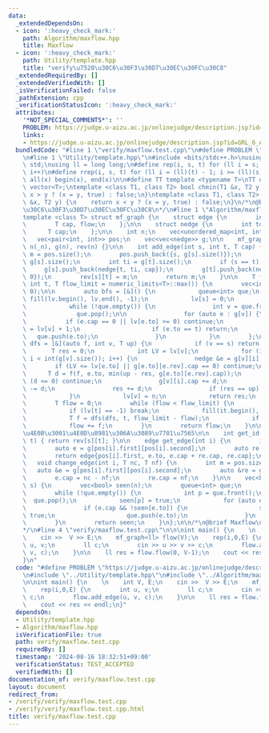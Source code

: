 ```yaml
---
data:
  _extendedDependsOn:
  - icon: ':heavy_check_mark:'
    path: Algorithm/maxflow.hpp
    title: Maxflow
  - icon: ':heavy_check_mark:'
    path: Utility/template.hpp
    title: "verify\u7528\u30C6\u30F3\u30D7\u30EC\u30FC\u30C8"
  _extendedRequiredBy: []
  _extendedVerifiedWith: []
  _isVerificationFailed: false
  _pathExtension: cpp
  _verificationStatusIcon: ':heavy_check_mark:'
  attributes:
    '*NOT_SPECIAL_COMMENTS*': ''
    PROBLEM: https://judge.u-aizu.ac.jp/onlinejudge/description.jsp?id=GRL_6_A&lang=ja
    links:
    - https://judge.u-aizu.ac.jp/onlinejudge/description.jsp?id=GRL_6_A&lang=ja
  bundledCode: "#line 1 \"verify/maxflow.test.cpp\"\n#define PROBLEM \"https://judge.u-aizu.ac.jp/onlinejudge/description.jsp?id=GRL_6_A&lang=ja\"\
    \n#line 1 \"Utility/template.hpp\"\n#include <bits/stdc++.h>\nusing namespace\
    \ std;\nusing ll = long long;\n#define rep(i, s, t) for (ll i = s; i < (ll)(t);\
    \ i++)\n#define rrep(i, s, t) for (ll i = (ll)(t) - 1; i >= (ll)(s); i--)\n#define\
    \ all(x) begin(x), end(x)\n\n#define TT template <typename T>\nTT using vec =\
    \ vector<T>;\ntemplate <class T1, class T2> bool chmin(T1 &x, T2 y) {\n    return\
    \ x > y ? (x = y, true) : false;\n}\ntemplate <class T1, class T2> bool chmax(T1\
    \ &x, T2 y) {\n    return x < y ? (x = y, true) : false;\n}\n/*\n@brief verify\u7528\
    \u30C6\u30F3\u30D7\u30EC\u30FC\u30C8\n*/\n#line 1 \"Algorithm/maxflow.hpp\"\n\
    template <class T> struct mf_graph {\n    struct edge {\n        int st, to;\n\
    \        T cap, flow;\n    };\n\n    struct nedge {\n        int to, rev;\n  \
    \      T cap;\n    };\n\n    int n;\n    vec<unordered_map<int, int>> rev;\n \
    \   vec<pair<int, int>> pos;\n    vec<vec<nedge>> g;\n\n    mf_graph(int _n) :\
    \ n(_n), g(n), rev(n) {}\n\n    int add_edge(int s, int t, T cap) {\n        int\
    \ m = pos.size();\n        pos.push_back({s, g[s].size()});\n        int fi =\
    \ g[s].size();\n        int ti = g[t].size();\n        if (s == t) ti++;\n   \
    \     g[s].push_back(nedge{t, ti, cap});\n        g[t].push_back(nedge{s, fi,\
    \ 0});\n        rev[s][t] = m;\n        return m;\n    }\n\n    T flow(int s,\
    \ int t, T flow_limit = numeric_limits<T>::max()) {\n        vec<int> lv(n), it(n,\
    \ 0);\n\n        auto bfs = [&]() {\n            queue<int> que;\n           \
    \ fill(lv.begin(), lv.end(), -1);\n            lv[s] = 0;\n            que.push(s);\n\
    \            while (!que.empty()) {\n                int v = que.front();\n  \
    \              que.pop();\n\n                for (auto e : g[v]) {\n         \
    \           if (e.cap == 0 || lv[e.to] >= 0) continue;\n                    lv[e.to]\
    \ = lv[v] + 1;\n                    if (e.to == t) return;\n                 \
    \   que.push(e.to);\n                }\n            }\n        };\n\n        auto\
    \ dfs = [&](auto f, int v, T up) {\n            if (v == s) return up;\n     \
    \       T res = 0;\n            int LV = lv[v];\n            for (int &i = it[v];\
    \ i < int(g[v].size()); i++) {\n                nedge &e = g[v][i];\n        \
    \        if (LV <= lv[e.to] || g[e.to][e.rev].cap == 0) continue;\n          \
    \      T d = f(f, e.to, min(up - res, g[e.to][e.rev].cap));\n                if\
    \ (d <= 0) continue;\n                g[v][i].cap += d;\n                g[e.to][e.rev].cap\
    \ -= d;\n                res += d;\n                if (res == up) return res;\n\
    \            }\n            lv[v] = n;\n            return res;\n        };\n\n\
    \        T flow = 0;\n        while (flow < flow_limit) {\n            bfs();\n\
    \            if (lv[t] == -1) break;\n            fill(it.begin(), it.end(), 0);\n\
    \            T f = dfs(dfs, t, flow_limit - flow);\n            if (!f) break;\n\
    \            flow += f;\n        }\n        return flow;\n    }\n\n    // \u4EE5\
    \u4E0B\u3001\u4E0D\u8981\u306A\u3089\u7701\u7565\n\n    int get_id(int s, int\
    \ t) { return rev[s][t]; }\n\n    edge get_edge(int i) {\n        int m = pos.size();\n\
    \        auto e = g[pos[i].first][pos[i].second];\n        auto re = g[e.to][e.rev];\n\
    \        return edge{pos[i].first, e.to, e.cap + re.cap, re.cap};\n    }\n\n \
    \   void change_edge(int i, T nc, T nf) {\n        int m = pos.size();\n     \
    \   auto &e = g[pos[i].first][pos[i].second];\n        auto &re = g[e.to][e.rev];\n\
    \        e.cap = nc - nf;\n        re.cap = nf;\n    }\n\n    vec<bool> min_cut(int\
    \ s) {\n        vec<bool> seen(n);\n        queue<int> que;\n        que.push(s);\n\
    \        while (!que.empty()) {\n            int p = que.front();\n          \
    \  que.pop();\n            seen[p] = true;\n            for (auto e : g[p]) {\n\
    \                if (e.cap && !seen[e.to]) {\n                    seen[e.to] =\
    \ true;\n                    que.push(e.to);\n                }\n            }\n\
    \        }\n        return seen;\n    }\n};\n\n/*\n@brief Maxflow\n@docs doc/maxflow.md\n\
    */\n#line 4 \"verify/maxflow.test.cpp\"\n\n\nint main() {\n    \n    int V, E;\n\
    \    cin >>  V >> E;\n    mf_graph<ll> flow(V);\n    rep(i,0,E) {\n        int\
    \ u, v;\n        ll c;\n        cin >> u >> v >> c;\n        flow.add_edge(u,\
    \ v, c);\n    }\n\n    ll res = flow.flow(0, V-1);\n    cout << res << endl;\n\
    }\n"
  code: "#define PROBLEM \"https://judge.u-aizu.ac.jp/onlinejudge/description.jsp?id=GRL_6_A&lang=ja\"\
    \n#include \"../Utility/template.hpp\"\n#include \"../Algorithm/maxflow.hpp\"\n\
    \n\nint main() {\n    \n    int V, E;\n    cin >>  V >> E;\n    mf_graph<ll> flow(V);\n\
    \    rep(i,0,E) {\n        int u, v;\n        ll c;\n        cin >> u >> v >>\
    \ c;\n        flow.add_edge(u, v, c);\n    }\n\n    ll res = flow.flow(0, V-1);\n\
    \    cout << res << endl;\n}"
  dependsOn:
  - Utility/template.hpp
  - Algorithm/maxflow.hpp
  isVerificationFile: true
  path: verify/maxflow.test.cpp
  requiredBy: []
  timestamp: '2024-08-16 18:32:51+09:00'
  verificationStatus: TEST_ACCEPTED
  verifiedWith: []
documentation_of: verify/maxflow.test.cpp
layout: document
redirect_from:
- /verify/verify/maxflow.test.cpp
- /verify/verify/maxflow.test.cpp.html
title: verify/maxflow.test.cpp
---
```

